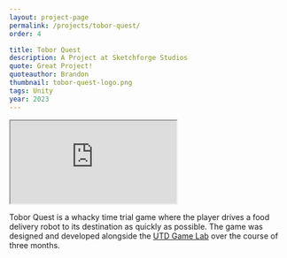 ```yaml
---
layout: project-page
permalink: /projects/tobor-quest/
order: 4

title: Tobor Quest
description: A Project at Sketchforge Studios
quote: Great Project!
quoteauthor: Brandon
thumbnail: tobor-quest-logo.png
tags: Unity
year: 2023
---
```


<iframe class="full aspect16-9" src="https://www.youtube.com/embed/sdNzyZh9RNU?autoplay=1&mute=1&loop=1&list=PLRNKKzTiLuHQo_nG3suXDMp9r3IJNDwYE" allowfullscreen></iframe>

Tobor Quest is a whacky time trial game where the player drives a food delivery robot to its destination as quickly as possible. The game was designed and developed alongside the [UTD Game Lab](https://www.atec-animgames.com/game-lab) over the course of three months.
